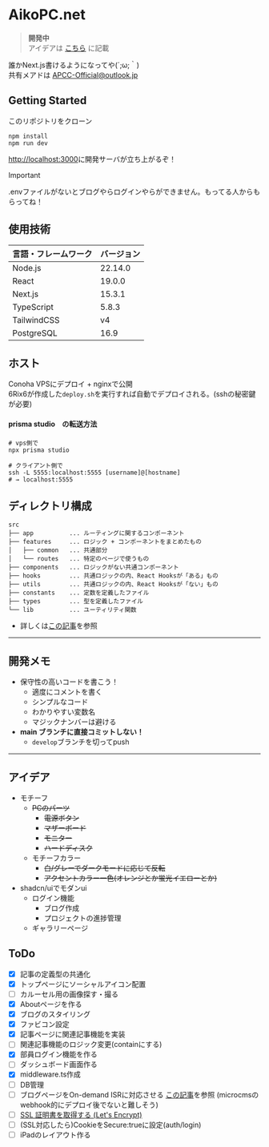 # AikoPC.net

> **開発中**  
> アイデアは [こちら](#アイデア) に記載

誰かNext.js書けるようになってや(´;ω;｀)  
共有メアドは APCC-Official@outlook.jp


## Getting Started
このリポジトリをクローン
```shell
npm install
npm run dev
```
<http://localhost:3000>に開発サーバが立ち上がるぞ！
> [!IMPORTANT]
> .envファイルがないとブログやらログインやらができません。もってる人からもらってね！

## 使用技術
| 言語・フレームワーク  | バージョン   |
|-------------|---------|
| Node.js     | 22.14.0 |
| React       | 19.0.0  |
| Next.js     | 15.3.1  |
| TypeScript  | 5.8.3   |
| TailwindCSS | v4      |
| PostgreSQL  | 16.9    |


## ホスト
Conoha VPSにデプロイ + nginxで公開  
6Rix6が作成した`deploy.sh`を実行すれば自動でデプロイされる。(sshの秘密鍵が必要)
#### prisma studio　の転送方法
```shell
# vps側で
npx prisma studio

# クライアント側で
ssh -L 5555:localhost:5555 [username]@[hostname]
# → localhost:5555
```

## ディレクトリ構成
```
src
├── app          ... ルーティングに関するコンポーネント
├── features     ... ロジック + コンポーネントをまとめたもの
│   ├── common   ... 共通部分
│   └── routes   ... 特定のページで使うもの
├── components   ... ロジックがない共通コンポーネント
├── hooks        ... 共通ロジックの内、React Hooksが「ある」もの
├── utils        ... 共通ロジックの内、React Hooksが「ない」もの
├── constants    ... 定数を定義したファイル
├── types        ... 型を定義したファイル
└── lib          ... ユーティリティ関数
```
 - 詳しくは[この記事](https://qiita.com/miumi/items/359b8a77bbb6f9666950)を参照

---

## 開発メモ
* 保守性の高いコードを書こう！
  * 適度にコメントを書く
  * シンプルなコード
  * わかりやすい変数名
  * マジックナンバーは避ける
* **main ブランチに直接コミットしない！**
  * `develop`ブランチを切ってpush
---

## アイデア
* モチーフ
  * ~~PCのパーツ~~
    * ~~電源ボタン~~
    * ~~マザーボード~~
    * ~~モニター~~
    * ~~ハードディスク~~
  * モチーフカラー
    * ~~白/グレーでダークモードに応じて反転~~
    * ~~アクセントカラー一色(オレンジとか蛍光イエローとか)~~
* shadcn/uiでモダンui
  * ログイン機能
    * ブログ作成
    * プロジェクトの進捗管理
  * ギャラリーページ

## ToDo
+ [x] 記事の定義型の共通化
+ [x] トップページにソーシャルアイコン配置
+ [ ] カルーセル用の画像探す・撮る
+ [x] Aboutページを作る
+ [x] ブログのスタイリング
+ [x] ファビコン設定
+ [x] 記事ページに関連記事機能を実装
+ [ ] 関連記事機能のロジック変更(containにする)
+ [x] 部員ログイン機能を作る
+ [ ] ダッシュボード画面作る
+ [x] middleware.ts作成
+ [ ] DB管理
+ [ ] ブログページをOn-demand ISRに対応させる [この記事](https://blog.microcms.io/on-demand-isr/)を参照 (microcmsのwebhook的にデプロイ後でないと難しそう)
+ [ ] [SSL 証明書を取得する (Let's Encrypt)](https://www.server-world.info/query?os=CentOS_Stream_9&p=ssl&f=2)
+ [ ] (SSL対応したら)CookieをSecure:trueに設定(auth/login)
+ [ ] iPadのレイアウト作る
